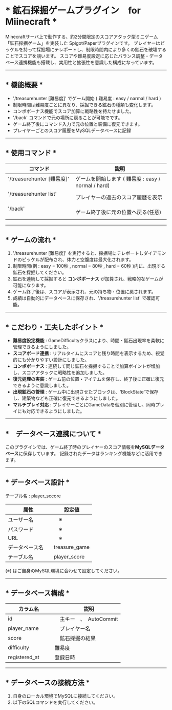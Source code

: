 # * 鉱石採掘ゲームプラグイン　for Miinecraft *

Minecraftサーバ上で動作する、約2分間限定のスコアアタック型ミニゲーム「鉱石採掘ゲーム」を実装した Spigot/Paperプラグインです。
プレイヤーはピッケルを持って採掘場にテレポートし、制限時間内により多くの鉱石を破壊することでスコアを競います。
スコアや難易度設定に応じたバランス調整・データベース連携機能も搭載し、実用性と拡張性を意識した構成になっています。

-----

## * 機能概要 *
- '/treasurehunter [難易度]' でゲーム開始 ( 難易度 : easy / narmal / hard )
- 制限時間は難易度ごとに異なり、採掘できる鉱石の種類も変化します。
- コンボボーナス機能でスコア加算に戦略性を持たせました。
- '/back' コマンドで元の場所に戻ることが可能でです。
- ゲーム終了後にコマンド入力で元の位置と装備に復元できます。
- プレイヤーごとのスコア履歴をMySQLデータベースに記録

----

## * 使用コマンド *
コマンド                            | 説明                                      
-----------------------------------|--------------------------------------------------------------
| '/treasurehunter [難易度]'    　　| ゲームを開始します ( 難易度 : easy / normal / hard)
| '/treasurehunter list'  　　　　 | プレイヤーの過去のスコア履歴を表示
| '/back' 　　　      　　　　　　　 | ゲーム終了後に元の位置へ戻る(任意)

-----

## * ゲームの流れ *
1. '/treasurehunter [難易度]' を実行すると、採掘場にテレポートしダイアモンドのピッケルが配布され、体力と空腹度は最大化されます。
2. 制限時間(例 : easy = 100秒 , normal = 80秒 , hard = 60秒 )内に、出現する鉱石を採掘してください。
3. 鉱石を連続して採掘すると **コンボボーナス** が加算され、戦略的なゲームが可能になります。
4. ゲーム終了後は、スコアが表示され、元の持ち物・位置に戻されます。
5. 成績は自動的にデータベースに保存され、'/treasurehunter list' で確認可能。

----

## * こだわり・工夫したポイント *
- **難易度設定機能** : GameDifficultyクラスにより、時間・鉱石出現率を柔軟に管理できるようにしました。
- **スコアボード連携** : リアルタイムにスコアと残り時間を表示するため、視覚的にも分かりやすい設計にしました。
- **コンボボーナス** : 連続して同じ鉱石を採掘することで加算ポイントが増加し、スコアアタックに戦略性を追加しました。
- **復元処理の実装** : ゲーム前の位置・アイテムを保存し、終了後に正確に復元できるように意識しました。
- **出現鉱石の管理** : ゲーム中に出現させたブロックは、'BlockState'で保存し、建築物なども正確に復元できるようにしました。
- **マルチプレイ対応** : プレイヤーごとにGameDataを個別に管理し、同時プレイにも対応できるようにしました。

----

## *　データベース連携について *
このプラグインでは、ゲーム終了時のプレイヤーのスコア情報を**MySQLデータベース**に保存しています。
記録されたデータはランキング機能などに活用できます。

----

## * データベース設計 *

  テーブル名 : player_sccore
  
属性                            | 設定値                                      
-----------------------------------|--------------------------------------------------------------
| ユーザー名   　　| 　※
| パスワード　　 | 　※
| URL　 | 　※　　　
| データベース名　| treasure_game 
| テーブル名　　| player_score


(※) はご自身のMySQL環境に合わせて設定してください。

-----

## * データベース構成 *

  
カラム名                           | 　説明                                     
-----------------------------------|--------------------------------------------------------------
| id   　　| 　主キー　、　AutoCommit
| player_name　　 | 　プレイヤー名
| score　 | 　鉱石採掘の結果　　
| difficulty　| 難易度 
| registered_at　　| 登録日時

----

## * データベースの接続方法 *
1. 自身のローカル環境でMySQLに接続してください。
2. 以下のSQLコマンドを実行してください。






  
  
